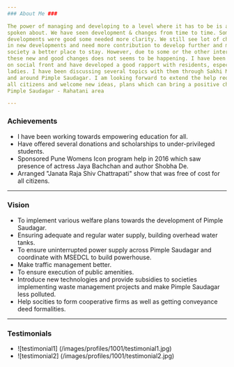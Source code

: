 ```yaml
---
### About Me ###

The power of managing and developing to a level where it has to be is always
spoken about. We have seen development & changes from time to time. Some
developments were good some needed more clarity. We still see lot of challenges
in new developments and need more contribution to develop further and make the
society a better place to stay. However, due to some or the other intervention
these new and good changes does not seems to be happening. I have been working
on social front and have developed a good rapport with residents, especially
ladies. I have been discussing several topics with them through Sakhi Manch in
and around Pimple Saudagar. I am looking forward to extend the help required to
all citizens and welcome new ideas, plans which can bring a positive change in
Pimple Saudagar - Rahatani area

---
```


### Achievements ###

 * I have been working towards empowering education for all.
 * Have offered several donations and scholarships to under-privileged students.
 * Sponsored Pune Womens Icon program help in 2016 which saw presence of actress Jaya Bachchan and author Shobha De.
 * Arranged "Janata Raja Shiv Chattrapati" show that was free of cost for all citizens.

---
### Vision ###

 * To implement various welfare plans towards the development of Pimple
   Saudagar.
 * Ensuring adequate and regular water supply, building overhead water tanks.
 * To ensure uninterrupted power supply across Pimple Saudagar and coordinate
   with MSEDCL to build powerhouse.
 * Make traffic management better.
 * To ensure execution of public amenities.
 * Introduce new technologies and provide subsidies to societies implementing
   waste management projects and make Pimple Saudagar less polluted.
 * Help socities to form cooperative firms as well as getting conveyance deed
   formalities.

---
### Testimonials ###
 * ![testimonial1] (/images/profiles/1001/testimonial1.jpg)
 * ![testimonial2] (/images/profiles/1001/testimonial2.jpg)
